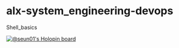 # alx-system_engineering-devops
Shell_basics

[![@seun01's Holopin board](https://holopin.io/api/user/board?user=seun01)](https://holopin.io/@seun01)
